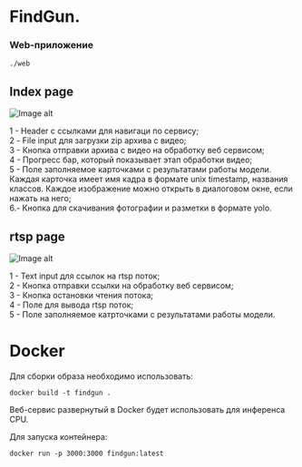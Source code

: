 # FindGun.

### Web-приложение

`./web`

## Index page

![Image alt](https://github.com/xxxNARUTO228xxx/we-love-you-all/tree/dev_web/app/readme_image/index.png)


1 - Header с ссылками для навигаци по сервису;  
2 - File input для загрузки zip архива с видео;  
3 - Кнопка отправки архива с видео на обработку веб сервисом;  
4 - Прогресс бар, который показывает этап обработки видео;  
5 - Поле заполняемое карточками с результатами работы модели. Каждая карточка имеет имя кадра в формате unix timestamp, названия классов. Каждое изображение можно открыть в диалоговом окне, если нажать на него;  
6.- Кнопка для скачивания фотографии и разметки в формате yolo. 

## rtsp page

![Image alt](https://github.com/xxxNARUTO228xxx/we-love-you-all/tree/dev_web/app/readme_image/rtsp.png)

1 - Text input для ссылок на rtsp поток;  
2 - Кнопка отправки ссылки на обработку веб сервисом;  
3 - Кнопка остановки чтения потока;  
4 - Поле для вывода rtsp поток;  
5 - Поле заполняемое катрточками с результатами работы модели.

# Docker 
Для сборки образа необходимо использовать:
```
docker build -t findgun .
```  
Веб-сервис развернутый в Docker будет использовать для инференса CPU.

Для запуска контейнера:
```
docker run -p 3000:3000 findgun:latest
```  
